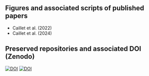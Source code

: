 ## Figures and associated scripts of published papers
* Caillet et al. (2022)
* Caillet et al. (2024)

## Preserved repositories and associated DOI (Zenodo)
[![DOI](https://zenodo.org/badge/DOI/10.5281/zenodo.7436689.svg)](https://doi.org/10.5281/zenodo.7436689)
[![DOI](https://zenodo.org/badge/DOI/10.5281/zenodo.14414000.svg)](https://doi.org/10.5281/zenodo.14414000)

